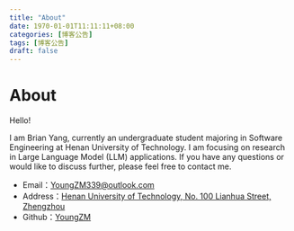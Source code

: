```yaml
---
title: "About"
date: 1970-01-01T11:11:11+08:00
categories: [博客公告]
tags: [博客公告]
draft: false
---
```


# About

Hello!

I am Brian Yang, currently an undergraduate student majoring in Software Engineering at Henan University of Technology. I am focusing on research in Large Language Model (LLM) applications. If you have any questions or would like to discuss further, please feel free to contact me.

- Email：<a href=mailto:YoungZM339@outlook.com>YoungZM339@outlook.com</a>
- Address：[Henan University of Technology, No. 100 Lianhua Street, Zhengzhou](https://www.google.com/maps/place/Henan+University+of+Technology/@34.829495,113.5491401,17z)
- Github：[YoungZM](https://github.com/youngzm339)
